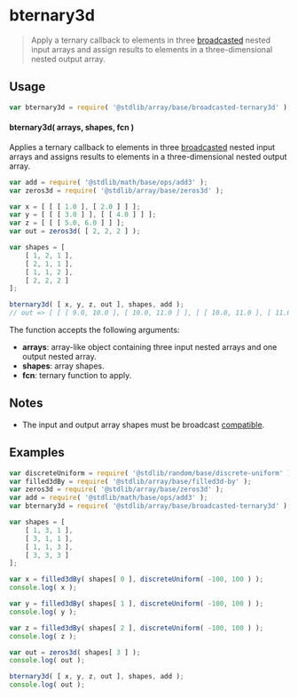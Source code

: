 <!--

@license Apache-2.0

Copyright (c) 2024 The Stdlib Authors.

Licensed under the Apache License, Version 2.0 (the "License");
you may not use this file except in compliance with the License.
You may obtain a copy of the License at

   http://www.apache.org/licenses/LICENSE-2.0

Unless required by applicable law or agreed to in writing, software
distributed under the License is distributed on an "AS IS" BASIS,
WITHOUT WARRANTIES OR CONDITIONS OF ANY KIND, either express or implied.
See the License for the specific language governing permissions and
limitations under the License.

-->

# bternary3d

> Apply a ternary callback to elements in three [broadcasted][@stdlib/array/base/broadcast-array] nested input arrays and assign results to elements in a three-dimensional nested output array.

<section class="intro">

</section>

<!-- /.intro -->

<section class="usage">

## Usage

```javascript
var bternary3d = require( '@stdlib/array/base/broadcasted-ternary3d' );
```

#### bternary3d( arrays, shapes, fcn )

Applies a ternary callback to elements in three [broadcasted][@stdlib/array/base/broadcast-array] nested input arrays and assigns results to elements in a three-dimensional nested output array.

```javascript
var add = require( '@stdlib/math/base/ops/add3' );
var zeros3d = require( '@stdlib/array/base/zeros3d' );

var x = [ [ [ 1.0 ], [ 2.0 ] ] ];
var y = [ [ [ 3.0 ] ], [ [ 4.0 ] ] ];
var z = [ [ [ 5.0, 6.0 ] ] ];
var out = zeros3d( [ 2, 2, 2 ] );

var shapes = [
    [ 1, 2, 1 ],
    [ 2, 1, 1 ],
    [ 1, 1, 2 ],
    [ 2, 2, 2 ]
];

bternary3d( [ x, y, z, out ], shapes, add );
// out => [ [ [ 9.0, 10.0 ], [ 10.0, 11.0 ] ], [ [ 10.0, 11.0 ], [ 11.0, 12.0 ] ] ]
```

The function accepts the following arguments:

-   **arrays**: array-like object containing three input nested arrays and one output nested array.
-   **shapes**: array shapes.
-   **fcn**: ternary function to apply.

</section>

<!-- /.usage -->

<section class="notes">

## Notes

-   The input and output array shapes must be broadcast [compatible][@stdlib/ndarray/base/broadcast-shapes].

</section>

<!-- /.notes -->

<section class="examples">

## Examples

<!-- eslint no-undef: "error" -->

```javascript
var discreteUniform = require( '@stdlib/random/base/discrete-uniform' ).factory;
var filled3dBy = require( '@stdlib/array/base/filled3d-by' );
var zeros3d = require( '@stdlib/array/base/zeros3d' );
var add = require( '@stdlib/math/base/ops/add3' );
var bternary3d = require( '@stdlib/array/base/broadcasted-ternary3d' );

var shapes = [
    [ 1, 3, 1 ],
    [ 3, 1, 1 ],
    [ 1, 1, 3 ],
    [ 3, 3, 3 ]
];

var x = filled3dBy( shapes[ 0 ], discreteUniform( -100, 100 ) );
console.log( x );

var y = filled3dBy( shapes[ 1 ], discreteUniform( -100, 100 ) );
console.log( y );

var z = filled3dBy( shapes[ 2 ], discreteUniform( -100, 100 ) );
console.log( z );

var out = zeros3d( shapes[ 3 ] );
console.log( out );

bternary3d( [ x, y, z, out ], shapes, add );
console.log( out );
```

</section>

<!-- /.examples -->

<!-- Section for related `stdlib` packages. Do not manually edit this section, as it is automatically populated. -->

<section class="related">

</section>

<!-- /.related -->

<!-- Section for all links. Make sure to keep an empty line after the `section` element and another before the `/section` close. -->

<section class="links">

[@stdlib/array/base/broadcast-array]: https://github.com/stdlib-js/array/tree/main/base/broadcast-array

[@stdlib/ndarray/base/broadcast-shapes]: https://github.com/stdlib-js/ndarray-base-broadcast-shapes

</section>

<!-- /.links -->
